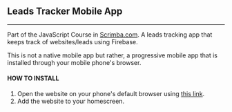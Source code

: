 ## Leads Tracker Mobile App
-------------
Part of the JavaScript Course in <a href="https://scrimba.com">Scrimba.com</a>. A leads tracking app that keeps track of websites/leads using Firebase.

This is not a native mobile app but rather, a progressive mobile app that is installed through your mobile phone's browser.

#### HOW TO INSTALL
1. Open the website on your phone's default browser using <a href="https://jmb-leadstracker.netlify.app/">this link</a>.
2. Add the website to your homescreen.

